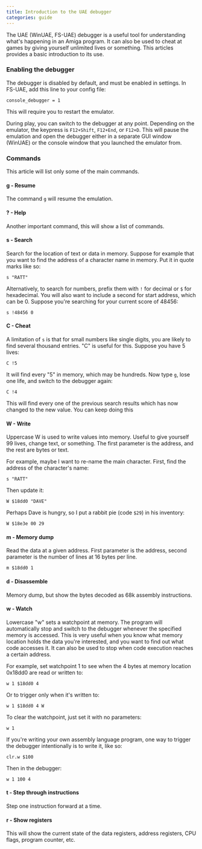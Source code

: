```yaml
---
title: Introduction to the UAE debugger
categories: guide
---
```


The UAE (WinUAE, FS-UAE) debugger is a useful tool for understanding what's
happening in an Amiga program. It can also be used to cheat at games by giving
yourself unlimited lives or something. This articles provides a basic
introduction to its use.

### Enabling the debugger

The debugger is disabled by default, and must be enabled in settings. In FS-UAE,
add this line to your config file:

    console_debugger = 1

This will require you to restart the emulator.

During play, you can switch to the debugger at any point. Depending on the
emulator, the keypress is `F12+Shift`, `F12+End`, or `F12+D`. This will pause
the emulation and open the debugger either in a separate GUI window (WinUAE) or
the console window that you launched the emulator from.

### Commands

This article will list only some of the main commands.

#### g - Resume

The command `g` will resume the emulation.

#### ? - Help

Another important command, this will show a list of commands.

#### s - Search

Search for the location of text or data in memory. Suppose for example that you
want to find the address of a character name in memory. Put it in quote marks
like so:

    s "RATT"

Alternatively, to search for numbers, prefix them with `!` for decimal or `$`
for hexadecimal. You will also want to include a second for start address, which
can be 0. Suppose you're searching for your current score of 48456:

    s !48456 0

#### C - Cheat

A limitation of `s` is that for small numbers like single digits, you are likely
to find several thousand entries. "C" is useful for this. Suppose you have 5
lives:

    C !5

It will find every "5" in memory, which may be hundreds. Now type `g`, lose one
life, and switch to the debugger again:

    C !4

This will find every one of the previous search results which has now changed to
the new value. You can keep doing this 

#### W  - Write

Uppercase W is used to write values into memory. Useful to give yourself 99
lives, change text, or something. The first parameter is the address, and the
rest are bytes or text.

For example, maybe I want to re-name the main character. First, find the address
of the character's name:

    s "RATT"

Then update it:

    W $18dd0 "DAVE"

Perhaps Dave is hungry, so I put a rabbit pie (code `$29`) in his inventory:

    W $18e3e 00 29

#### m - Memory dump

Read the data at a given address. First parameter is the address, second
parameter is the number of lines at 16 bytes per line.

    m $18dd0 1

#### d - Disassemble

Memory dump, but show the bytes decoded as 68k assembly instructions.

#### w - Watch

Lowercase "w" sets a watchpoint at memory. The program will automatically stop
and switch to the debugger whenever the specified memory is accessed. This is
very useful when you know what memory location holds the data you're interested,
and you want to find out what code accesses it. It can also be used to stop when
code execution reaches a certain address.

For example, set watchpoint 1 to see when the 4 bytes at memory location 0x18dd0
are read or written to:

    w 1 $18dd0 4

Or to trigger only when it's written to:

    w 1 $18dd0 4 W

To clear the watchpoint, just set it with no parameters:

    w 1

If you're writing your own assembly language program, one way to trigger the
debugger intentionally is to write it, like so:

    clr.w $100

Then in the debugger:

    w 1 100 4

#### t - Step through instructions

Step one instruction forward at a time.

#### r - Show registers

This will show the current state of the data registers, address registers,
CPU flags, program counter, etc.
